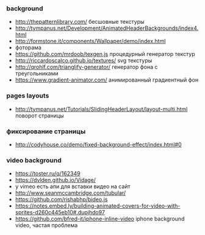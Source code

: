 ### background
+ http://thepatternlibrary.com/ бесшовные текстуры
+ http://tympanus.net/Development/AnimatedHeaderBackgrounds/index4.html
+ http://formstone.it/components/Wallpaper/demo/index.html 
+ фоторама
+ https://github.com/mrdoob/texgen.js процедурный генератор текстур
+ http://riccardoscalco.github.io/textures/ svg текстуры
+ http://qrohlf.com/trianglify-generator/ генератор фона с треугольниками
+ https://www.gradient-animator.com/ анимированный градиентный фон

### pages layouts
+ http://tympanus.net/Tutorials/SlidingHeaderLayout/layout-multi.html поворот страницы

### фиксирование страницы
+  http://codyhouse.co/demo/fixed-background-effect/index.html#0

### video background
+ https://toster.ru/q/162349
+ https://dvlden.github.io/Vidage/
+ у vimeo есть апи для вставки видео на сайт
+ http://www.seanmccambridge.com/tubular/
+ https://github.com/rishabhp/bideo.js
+ https://notes.embed.ly/building-animated-covers-for-video-with-sprites-d260c445eb10#.dupjhdo97
+ https://github.com/bfred-it/iphone-inline-video iphone background video, частая проблема
